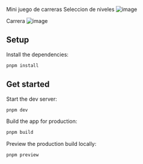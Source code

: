 Mini juego de carreras
Seleccion de niveles
![image](https://github.com/user-attachments/assets/4a98af38-b15e-47dc-af6b-b55ac0db1ce6)

Carrera
![image](https://github.com/user-attachments/assets/1d6aaac6-fbcb-4b7b-88c8-359613935c11)



## Setup

Install the dependencies:

```bash
pnpm install
```

## Get started

Start the dev server:

```bash
pnpm dev
```

Build the app for production:

```bash
pnpm build
```

Preview the production build locally:

```bash
pnpm preview
```
